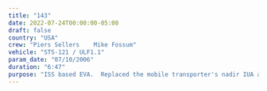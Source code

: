 ```yaml
---
title: "143"
date: 2022-07-24T00:00:00-05:00
draft: false
country: "USA"
crew: "Piers Sellers    Mike Fossum"
vehicle: "STS-121 / ULF1.1"
param_date: "07/10/2006"
duration: "6:47"
purpose: "ISS based EVA.  Replaced the mobile transporter's nadir IUA and trailing umbilical cable reel.  Stowed thermal system spare pump on ISS airlock pallet.  SAFER latches found unsecured"
---
```

